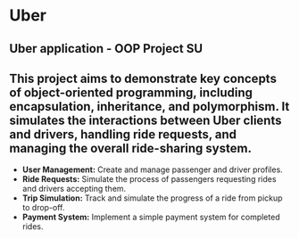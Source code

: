 # Uber
Uber application - OOP Project SU
---
This project aims to demonstrate key concepts of object-oriented programming, including encapsulation, inheritance, and polymorphism. It simulates the interactions between Uber clients and drivers, handling ride requests, and managing the overall ride-sharing system.
--- 
- **User Management:** Create and manage passenger and driver profiles.
- **Ride Requests:** Simulate the process of passengers requesting rides and drivers accepting them.
- **Trip Simulation:** Track and simulate the progress of a ride from pickup to drop-off.
- **Payment System:** Implement a simple payment system for completed rides.
